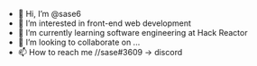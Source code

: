- 👋 Hi, I’m @sase6
- 👀 I’m interested in front-end web development
- 🌱 I’m currently learning software engineering at Hack Reactor
- 💞️ I’m looking to collaborate on ...
- 📫 How to reach me //sase#3609 -> discord

<!---
sase6/sase6 is a ✨ special ✨ repository because its `README.md` (this file) appears on your GitHub profile.
You can click the Preview link to take a look at your changes.
--->
